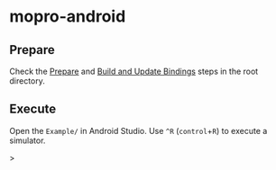 # mopro-android

## Prepare

<!--TODO: If the monorepo is seperated, update this-->

Check the [Prepare](../README.md#prepare-1) and [Build and Update Bindings](../README.md#build-and-update-bindings) steps in the root directory.

## Execute

Open the `Example/` in Android Studio.
Use `^R` (`control`+`R`) to execute a simulator.

<!--TODO: Update android studio tests and cli tests-->>
